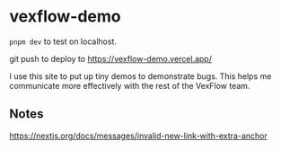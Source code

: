 # vexflow-demo

`pnpm dev` to test on localhost.

git push to deploy to https://vexflow-demo.vercel.app/

I use this site to put up tiny demos to demonstrate bugs. This helps me communicate more effectively with the rest of the VexFlow team.

## Notes

https://nextjs.org/docs/messages/invalid-new-link-with-extra-anchor
